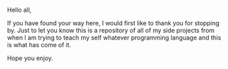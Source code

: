 Hello all, 

If you have found your way here, I would first like to thank you for stopping by.
Just to let you know this is a repository of all of my side projects from when I am 
trying to teach my self whatever programming language and this is what has come of it.

Hope you enjoy. 
